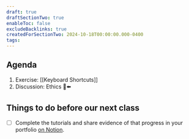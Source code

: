 ```yaml
---
draft: true
draftSectionTwo: true
enableToc: false
excludeBacklinks: true
createdForSectionTwo: 2024-10-18T00:00:00.000-0400
tags:
---
```

## Agenda
1. Exercise: [[Keyboard Shortcuts]]
2. Discussion: Ethics 🫥⬅️
## Things to do before our next class
- [ ] Complete the tutorials and share evidence of that progress in your portfolio [on Notion](https://notion.so).
